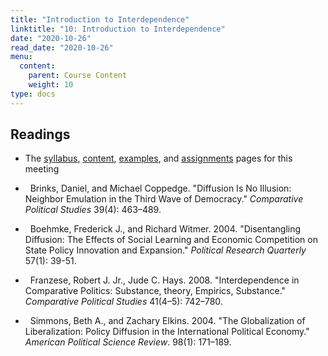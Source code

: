 ```yaml
---
title: "Introduction to Interdependence"
linktitle: "10: Introduction to Interdependence"
date: "2020-10-26"
read_date: "2020-10-26"
menu:
  content:
    parent: Course Content
    weight: 10
type: docs
---
```


## Readings

- The [syllabus](/syllabus/), [content](/content/), [examples](/example/), and [assignments](/assigment/) pages for this meeting

- <i class="fas fa-newspaper"></i> &nbsp; Brinks, Daniel, and Michael Coppedge. "Diffusion Is No Illusion: Neighbor Emulation in the Third Wave of Democracy." <em>Comparative Political Studies</em> 39(4): 463–489. 

- <i class="fas fa-newspaper"></i> &nbsp; Boehmke, Frederick J., and Richard Witmer. 2004. "Disentangling Diffusion: The Effects of Social Learning and Economic Competition on State Policy Innovation and Expansion." <em>Political Research Quarterly</em> 57(1): 39-51. 

- <i class="fas fa-newspaper"></i> &nbsp; Franzese, Robert J.  Jr., Jude C. Hays. 2008. "Interdependence in Comparative Politics: Substance, theory, Empirics, Substance." <em>Comparative Political Studies</em> 41(4–5): 742–780.

- <i class="fas fa-newspaper"></i> &nbsp; Simmons, Beth A., and Zachary Elkins. 2004. "The Globalization of Liberalization: Policy Diffusion in the International Political Economy." <em>American Political Science Review</em>. 98(1): 171–189. 